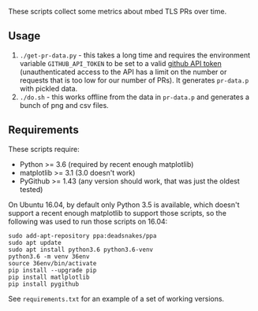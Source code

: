 These scripts collect some metrics about mbed TLS PRs over time.

Usage
-----

1. `./get-pr-data.py` - this takes a long time and requires the environment
   variable `GITHUB_API_TOKEN` to be set to a valid [github API
token](https://help.github.com/en/github/authenticating-to-github/creating-a-personal-access-token) (unauthenticated access to the API has a limit on the number or requests that is too low for our number of PRs). It generates `pr-data.p` with pickled data.
2. `./do.sh` - this works offline from the data in `pr-data.p` and generates a
   bunch of png and csv files.

Requirements
------------

These scripts require:

- Python >= 3.6 (required by recent enough matplotlib)
- matplotlib >= 3.1 (3.0 doesn't work)
- PyGithub >= 1.43 (any version should work, that was just the oldest tested)

On Ubuntu 16.04, by default only Python 3.5 is available, which doesn't
support a recent enough matplotlib to support those scripts, so the following
was used to run those scripts on 16.04:

    sudo add-apt-repository ppa:deadsnakes/ppa
    sudo apt update
    sudo apt install python3.6 python3.6-venv
    python3.6 -m venv 36env
    source 36env/bin/activate
    pip install --upgrade pip
    pip install matlplotlib
    pip install pygithub

See `requirements.txt` for an example of a set of working versions.
